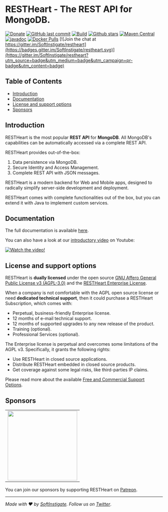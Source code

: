# RESTHeart - The REST API for MongoDB.

[![Donate](https://img.shields.io/badge/Donate-Patreon-orange.svg?colorB=F96854)](https://www.patreon.com/restheart)
[![GitHub last commit](https://img.shields.io/github/last-commit/softinstigate/restheart)](https://github.com/SoftInstigate/restheart/commits/master)
[![Build](https://github.com/SoftInstigate/restheart/workflows/Build/badge.svg)](https://github.com/SoftInstigate/restheart/actions?query=workflow%3A%22Build%22)
[![Github stars](https://img.shields.io/github/stars/SoftInstigate/restheart?label=Github%20Stars)](https://github.com/SoftInstigate/restheart)
[![Maven Central](https://img.shields.io/maven-central/v/org.restheart/restheart.svg?label=Maven%20Central)](https://search.maven.org/search?q=g:%22org.restheart%22%20AND%20a:%22restheart%22)
[![javadoc](https://javadoc.io/badge2/org.restheart/restheart/javadoc.svg)](https://javadoc.io/doc/org.restheart/restheart)
[![Docker Pulls](https://img.shields.io/docker/pulls/softinstigate/restheart.svg?maxAge=2592000)](https://hub.docker.com/r/softinstigate/restheart/)
[![Join the chat at https://gitter.im/SoftInstigate/restheart](https://badges.gitter.im/SoftInstigate/restheart.svg)](https://gitter.im/SoftInstigate/restheart?utm_source=badge&utm_medium=badge&utm_campaign=pr-badge&utm_content=badge)

<!-- [![Docker Stars](https://img.shields.io/docker/stars/softinstigate/restheart.svg?maxAge=2592000)](https://hub.docker.com/r/softinstigate/restheart/) -->

## Table of Contents

-   [Introduction](#introduction)
-   [Documentation](#documentation)
-   [License and support options](#license-and-support-options)
-   [Sponsors](#sponsors)

## Introduction

RESTHeart is the most popular **REST API** for **MongoDB**. All MongoDB's capabilities can be automatically accessed via a complete REST API.

RESTHeart provides out-of-the-box:

1. Data persistence via MongoDB.
1. Secure Identity and Access Management.
1. Complete REST API with JSON messages.

RESTHeart is a modern backend for Web and Mobile apps, designed to radically simplify server-side development and deployment. 

RESTHeart comes with complete functionalities out of the box, but you can extend it with Java to implement custom services.

## Documentation

The full documentation is available [here](https://restheart.org/docs/).

You can also have a look at our [introductory video](https://youtu.be/9KroH-RvjS0) on Youtube:

[![Watch the video!](https://img.youtube.com/vi/9KroH-RvjS0/hqdefault.jpg)](https://youtu.be/9KroH-RvjS0)

## License and support options

RESTHeart is __dually licensed__ under the open source [GNU Affero General Public License v3 (AGPL-3.0)](https://www.tldrlegal.com/l/agpl3) and the [RESTHeart Enterprise License](https://github.com/SoftInstigate/restheart/blob/master/COMM-LICENSE.txt).

When a company is not comfortable with the AGPL open source license or need __dedicated technical support__, then it could purchase a RESTHeart Subscription, which comes with:

- Perpetual, business-friendly Enterprise license.
- 12 months of e-mail technical support.
- 12 months of supported upgrades to any new release of the product.
- Training (optional).
- Professional Services (optional).

The Enterprise license is perpetual and overcomes some limitations of the AGPL v3. Specifically, it grants the following rights:

- Use RESTHeart in closed source applications.
- Distribute RESTHeart embedded in closed source products.
- Get coverage against some legal risks, like third-parties IP claims.

Please read more about the available [Free and Commercial Support Options](https://restheart.org/support).

## Sponsors

<table>
  <tbody>
    <tr>
      <td align="center" valign="middle">
        <a href="https://www.softinstigate.com" target="_blank">
          <img width="222px" src="https://www.softinstigate.com/images/softinstigate-logo-lg.png">
        </a>
      </td>
    </tr>
  </tbody>
</table>

You can join our sponsors by supporting RESTHeart on [Patreon](https://www.patreon.com/restheart).

---

_Made with :heart: by [SoftInstigate](http://www.softinstigate.com/). Follow us on [Twitter](https://twitter.com/softinstigate)_.
